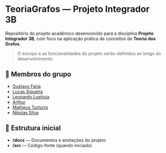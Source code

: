 # TeoriaGrafos — Projeto Integrador 3B

Repositório do projeto acadêmico desenvolvido para a disciplina **Projeto Integrador 3B**, com foco na aplicação prática de conceitos de **Teoria dos Grafos**.

> O escopo e as funcionalidades do projeto serão definidos ao longo do desenvolvimento.



## 👥 Membros do grupo
- [Gustavo Faria](https://github.com/devTav)
- [Lucas Siqueira](https://github.com/l-siqueira)
- [Leonardo Lustosa](https://github.com/Lustosa1)
- [Arthur](https://github.com/Art-edu)
- [Matheus Turturro](https://github.com/Matheusturturro)
- [Nikolas Silva](https://github.com/nikolassilvaa)

## 📌 Estrutura inicial
- **/docs** — Documentos e anotações do projeto  
- **/src** — Código-fonte (quando iniciado)  
 